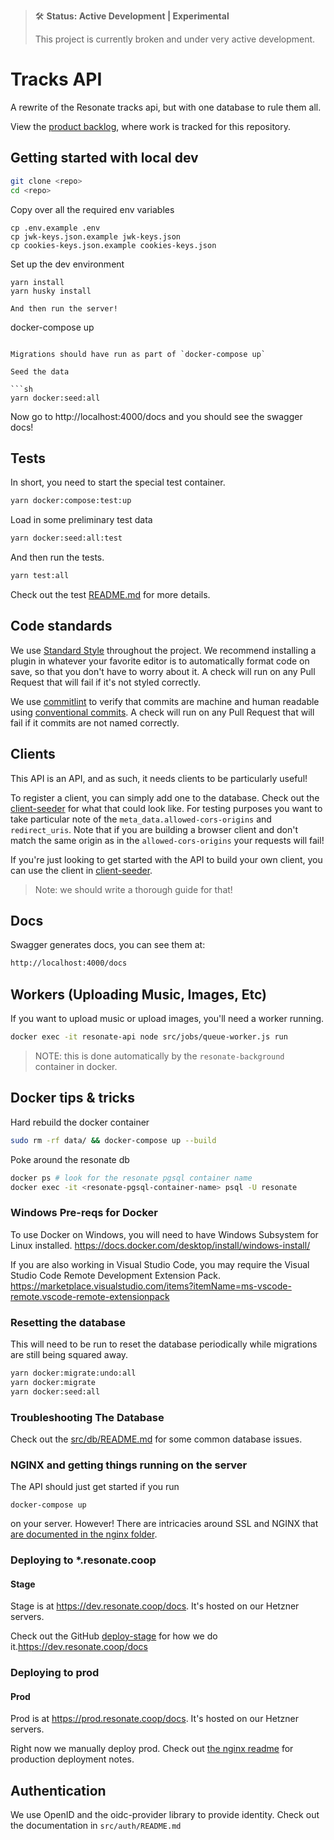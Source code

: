 > 🛠 **Status: Active Development | Experimental**
>
> This project is currently broken and under very active development.

# Tracks API

A rewrite of the Resonate tracks api, but with one database to rule them all.

View the [product backlog](https://mattermost.resonate.coop/plugins/focalboard/workspace/gr3aqjbmw3d7fp3wukfw7hhppr/shared/bzkz3bnxxsbny3doh9aqhqy8cth/vzfpkzytdq3rkfjjwzagshoyrho?r=kwx8xtyxwcpmqsnh67iz8x74p7a), where work is tracked for this repository.

## Getting started with local dev

```sh
git clone <repo>
cd <repo>
```

Copy over all the required env variables

```
cp .env.example .env
cp jwk-keys.json.example jwk-keys.json
cp cookies-keys.json.example cookies-keys.json
```

Set up the dev environment

```
yarn install
yarn husky install

And then run the server!

```
docker-compose up
```

Migrations should have run as part of `docker-compose up`

Seed the data

```sh
yarn docker:seed:all
```

Now go to http://localhost:4000/docs and you should see the swagger docs!

## Tests

In short, you need to start the special test container. 

```sh
yarn docker:compose:test:up
```

Load in some preliminary test data

```sh
yarn docker:seed:all:test
```

And then run the tests.

```sh
yarn test:all
```

Check out the test [README.md](/test/README.md) for more details.

## Code standards

We use [Standard Style](https://standardjs.com/) throughout the project. We recommend installing a plugin in whatever your favorite editor is to automatically format code on save, so that you don't have to worry about it. A check will run on any Pull Request that will fail if it's not styled correctly.

We use [commitlint](https://commitlint.js.org/) to verify that commits are machine and human readable using [conventional commits](https://www.conventionalcommits.org/en/v1.0.0/). A check will run on any Pull Request that will fail if it commits are not named correctly.

## Clients

This API is an API, and as such, it needs clients to be particularly useful!

To register a client, you can simply add one to the database. Check out the [client-seeder](src/db/seeders/clients-seeder.js) for what that could look like. For testing purposes you want to take particular note of the `meta_data.allowed-cors-origins` and `redirect_uris`. Note that if you are building a browser client and don't match the same origin as in the `allowed-cors-origins` your requests will fail!

If you're just looking to get started with the API to build your own client, you can use the client in [client-seeder](src/db/seeders/clients-seeder.js).

> Note: we should write a thorough guide for that!

## Docs

Swagger generates docs, you can see them at: 

```sh
http://localhost:4000/docs
```

## Workers (Uploading Music, Images, Etc)

If you want to upload music or upload images, you'll need a worker running.

```sh
docker exec -it resonate-api node src/jobs/queue-worker.js run
```

> NOTE: this is done automatically by the `resonate-background` container in docker.

## Docker tips & tricks

Hard rebuild the docker container

```sh
sudo rm -rf data/ && docker-compose up --build
``` 

Poke around the resonate db

```sh
docker ps # look for the resonate pgsql container name
docker exec -it <resonate-pgsql-container-name> psql -U resonate
```

### Windows Pre-reqs for Docker

To use Docker on Windows, you will need to have Windows Subsystem for Linux installed.
https://docs.docker.com/desktop/install/windows-install/

If you are also working in Visual Studio Code, you may require the Visual Studio Code Remote Development Extension Pack.
https://marketplace.visualstudio.com/items?itemName=ms-vscode-remote.vscode-remote-extensionpack


### Resetting the database
This will need to be run to reset the database periodically while migrations are still being squared away.

```sh
yarn docker:migrate:undo:all
yarn docker:migrate
yarn docker:seed:all
```

### Troubleshooting The Database

Check out the [src/db/README.md](src/db/README.md) for some common database issues. 

### NGINX and getting things running on the server

The API should just get started if you run 

```
docker-compose up
```

on your server. However! There are intricacies around SSL and NGINX that [are documented in the nginx folder](nginx/README.md).

### Deploying to *.resonate.coop

#### Stage 

Stage is at https://dev.resonate.coop/docs. It's hosted on our Hetzner servers.

Check out the GitHub [deploy-stage](.github/workflows/deploy-stage.yml) for how we do it.https://dev.resonate.coop/docs

### Deploying to prod

#### Prod

Prod is at https://prod.resonate.coop/docs. It's hosted on our Hetzner servers. 

Right now we manually deploy prod. Check out [the nginx readme](nginx/README.md#production) for production deployment notes. 

## Authentication

We use OpenID and the oidc-provider library to provide identity. Check out the documentation in `src/auth/README.md`
